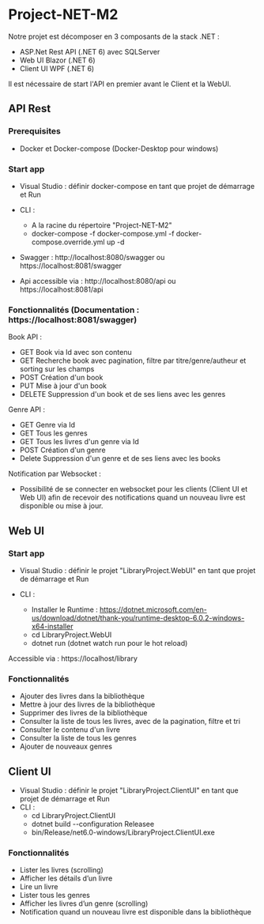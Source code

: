 # Project-NET-M2

Notre projet est décomposer en 3 composants de la stack .NET :

- ASP.Net Rest API (.NET 6) avec SQLServer
- Web UI Blazor (.NET 6) 
- Client UI WPF (.NET 6) 

Il est nécessaire de start l'API en premier avant le Client et la WebUI.

## API Rest

### Prerequisites

- Docker et Docker-compose (Docker-Desktop pour windows)

### Start app

- Visual Studio : définir docker-compose en tant que projet de démarrage et Run 
- CLI :
    - A la racine du répertoire "Project-NET-M2"
    - docker-compose -f docker-compose.yml -f docker-compose.override.yml up -d

- Swagger : http://localhost:8080/swagger ou https://localhost:8081/swagger
- Api accessible via : http://localhost:8080/api ou https://localhost:8081/api

### Fonctionnalités (Documentation : https://localhost:8081/swagger)

Book API :

- GET Book via Id avec son contenu
- GET Recherche book avec pagination, filtre par titre/genre/autheur et sorting sur les champs
- POST Création d'un book
- PUT Mise à jour d'un book 
- DELETE Suppression d'un book et de ses liens avec les genres

Genre API :

- GET Genre via Id
- GET Tous les genres
- GET Tous les livres d'un genre via Id
- POST Création d'un genre
- Delete Suppression d'un genre et de ses liens avec les books

Notification par Websocket :

- Possibilité de se connecter en websocket pour les clients (Client UI et Web UI) afin de recevoir des notifications quand un nouveau livre est disponible ou mise à jour.

## Web UI 

### Start app

- Visual Studio : définir le projet "LibraryProject.WebUI" en tant que projet de démarrage et Run
 
- CLI :
    - Installer le Runtime : https://dotnet.microsoft.com/en-us/download/dotnet/thank-you/runtime-desktop-6.0.2-windows-x64-installer
    - cd LibraryProject.WebUI
    - dotnet run (dotnet watch run pour le hot reload)

Accessible via : https://localhost/library

### Fonctionnalités

- Ajouter des livres dans la bibliothèque
- Mettre à jour des livres de la bibliothèque
- Supprimer des livres de la bibliothèque
- Consulter la liste de tous les livres, avec de la pagination, filtre et tri
- Consulter le contenu d'un livre
- Consulter la liste de tous les genres
- Ajouter de nouveaux genres

## Client UI

- Visual Studio : définir le projet "LibraryProject.ClientUI" en tant que projet de démarrage et Run 
- CLI :
    - cd LibraryProject.ClientUI
    - dotnet build --configuration Releasee
    - bin/Release/net6.0-windows/LibraryProject.ClientUI.exe

### Fonctionnalités

- Lister les livres (scrolling)
- Afficher les détails d’un livre
- Lire un livre
- Lister tous les genres
- Afficher les livres d’un genre (scrolling)
- Notification quand un nouveau livre est disponible dans la bibliothèque
